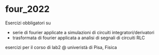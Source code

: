 # four_2022
Esercizi obbligatori su 
- serie di fourier applicate a simulazioni di circuiti integratori/derivatori
- trasformata di fourier applicata a analisi di segnali di circuiti RLC

esercizi per il corso di lab2 @  univeristà di Pisa, Fisica
